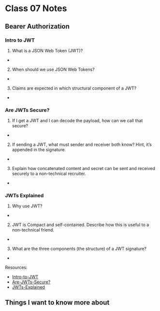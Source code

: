# Class 07 Notes

## Bearer Authorization

### Intro to JWT
1. What is a JSON Web Token (JWT)?
  - 
2. When should we use JSON Web Tokens?
  - 
3. Claims are expected in which structural component of a JWT?
  - 


### Are JWTs Secure?
1. If I get a JWT and I can decode the payload, how can we call that secure?
  - 
2. If sending a JWT, what must sender and receiver both know? Hint, it’s appended in the signature.
  - 
3. Explain how concatenated content and secret can be sent and received securely to a non-technical recruiter.
  - 

### JWTs Explained
1. Why use JWT?
  - 
2. JWT is Compact and self-contained. Describe how this is useful to a non-technical friend.
  - 
3. What are the three components (the structure) of a JWT signature?
  - 


Resources:

- [Intro-to-JWT](https://jwt.io/introduction/)
- [Are-JWTs-Secure?](https://stackoverflow.com/questions/27301557/if-you-can-decode-jwt-how-are-they-secure)
- [JWTs-Explained](https://www.youtube.com/watch?v=926mknSW9Lo)

## Things I want to know more about
